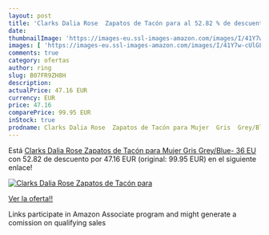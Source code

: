 ```yaml
---
layout: post
title: 'Clarks Dalia Rose  Zapatos de Tacón para al 52.82 % de descuento'
date: 
thumbnailImage: 'https://images-eu.ssl-images-amazon.com/images/I/41Y7w-cUlGL._SL200_.jpg'
images: [ 'https://images-eu.ssl-images-amazon.com/images/I/41Y7w-cUlGL._SL200_.jpg' ]
comments: true
category: ofertas
author: ring
slug: B07FR9ZH8H
description:
actualPrice: 47.16 EUR
currency: EUR
price: 47.16
comparePrice: 99.95 EUR
inStock: true
prodname: Clarks Dalia Rose  Zapatos de Tacón para Mujer  Gris  Grey/Blue-   36 EU
---
```


Está [Clarks Dalia Rose  Zapatos de Tacón para Mujer  Gris  Grey/Blue-   36 EU](https://www.amazon.es/dp/B07FR9ZH8H/?tag=tolees-21) con 52.82 de descuento por 47.16 EUR (original: 99.95 EUR) en el siguiente enlace!

[![Clarks Dalia Rose  Zapatos de Tacón para](https://images-eu.ssl-images-amazon.com/images/I/41Y7w-cUlGL._SL200_.jpg)](https://www.amazon.es/dp/B07FR9ZH8H/?tag=tolees-21)

[Ver la oferta!!](https://www.amazon.es/dp/B07FR9ZH8H/?tag=tolees-21)

Links participate in Amazon Associate program and might generate a comission on qualifying sales


